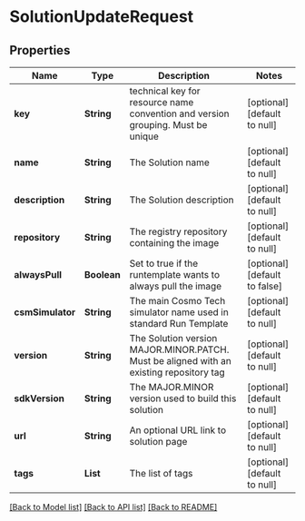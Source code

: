 # SolutionUpdateRequest
## Properties

| Name | Type | Description | Notes |
|------------ | ------------- | ------------- | -------------|
| **key** | **String** | technical key for resource name convention and version grouping. Must be unique | [optional] [default to null] |
| **name** | **String** | The Solution name | [optional] [default to null] |
| **description** | **String** | The Solution description | [optional] [default to null] |
| **repository** | **String** | The registry repository containing the image | [optional] [default to null] |
| **alwaysPull** | **Boolean** | Set to true if the runtemplate wants to always pull the image | [optional] [default to false] |
| **csmSimulator** | **String** | The main Cosmo Tech simulator name used in standard Run Template | [optional] [default to null] |
| **version** | **String** | The Solution version MAJOR.MINOR.PATCH. Must be aligned with an existing repository tag | [optional] [default to null] |
| **sdkVersion** | **String** | The MAJOR.MINOR version used to build this solution | [optional] [default to null] |
| **url** | **String** | An optional URL link to solution page | [optional] [default to null] |
| **tags** | **List** | The list of tags | [optional] [default to null] |

[[Back to Model list]](../README.md#documentation-for-models) [[Back to API list]](../README.md#documentation-for-api-endpoints) [[Back to README]](../README.md)

